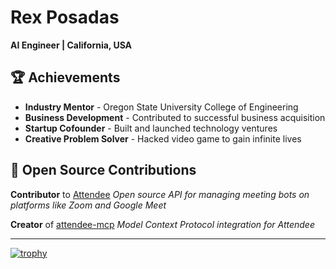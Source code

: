 # Rex Posadas
  **AI Engineer | California, USA**

  ## 🏆 Achievements
  - **Industry Mentor** - Oregon State University College of Engineering
  - **Business Development** - Contributed to successful business acquisition
  - **Startup Cofounder** - Built and launched technology ventures
  - **Creative Problem Solver** - Hacked video game to gain infinite lives

  ## 🚀 Open Source Contributions

  **Contributor** to [Attendee](https://github.com/attendee-labs/attendee)
  *Open source API for managing meeting bots on platforms like Zoom and Google Meet*
  
  **Creator** of [attendee-mcp](https://github.com/rexposadas/attendee-mcp)
  *Model Context Protocol integration for Attendee*
  
  ---

  [![trophy](https://github-profile-trophy.vercel.app/?username=rexposadas&theme=onedark)](https://github.com/rexposadas/github-profile-trophy
  )
